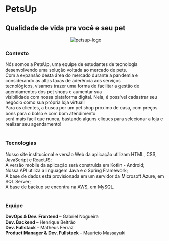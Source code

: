 # PetsUp
## Qualidade de vida pra você e seu pet
<p align="center"><img src="https://i.ibb.co/qsVJTzF/petsup-logo.png" alt="petsup-logo"/></p>

### Contexto

Nós somos a PetsUp, uma equipe de estudantes de tecnologia desenvolvendo uma solução voltada ao mercado de pets.<br>
Com a expansão desta área do mercado durante a pandemia e considerando as altas taxas de aderência aos serviços<br>
tecnológicos, visamos trazer uma forma de facilitar a gestão de agendamentos dos pet shops e aumentar sua<br>
visibilidade com nossa plataforma digital. Nela, é possível cadastrar seu negócio como sua própria loja virtual!<br>
Para os clientes, a busca por um pet shop próximo de casa, com preços bons para o bolso e com bom atendimento<br>
será mais fácil que nunca, bastando alguns cliques para selecionar a loja e realizar seu agendamento!<br><br>

### Tecnologias

Nosso site institucional e versão Web da aplicação utilizam HTML, CSS, JavaScript e ReactJS;<br>
A versão mobile da aplicação será construída em Kotlin - Android;<br>
Nossa API utiliza a linguagem Java e o Spring Framework;<br>
A base de dados está provisionada em um servidor da Microsoft Azure, em SQL Server;<br>
A base de backup se encontra na AWS, em MySQL.<br><br>

### Equipe

**DevOps & Dev. Frontend** – Gabriel Nogueira<br>
**Dev. Backend** – Henrique Beltrão<br>
**Dev. Fullstack** – Matheus Ferraz<br>
**Product Manager & Dev. Fullstack** – Mauricio Massayuki<br>

<!--

**Here are some ideas to get you started:**

🙋‍♀️ A short introduction - what is your organization all about?
🌈 Contribution guidelines - how can the community get involved?
👩‍💻 Useful resources - where can the community find your docs? Is there anything else the community should know?
🍿 Fun facts - what does your team eat for breakfast?
🧙 Remember, you can do mighty things with the power of [Markdown](https://docs.github.com/github/writing-on-github/getting-started-with-writing-and-formatting-on-github/basic-writing-and-formatting-syntax)
-->
